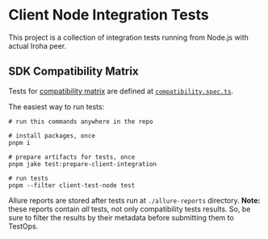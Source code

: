# Client Node Integration Tests

This project is a collection of integration tests running from Node.js with actual Iroha peer.

## SDK Compatibility Matrix

Tests for [compatibility matrix](https://hyperledger.github.io/iroha-2-docs/reference/compatibility-matrix.html)
are defined at [`compatibility.spec.ts`](./test/compatibility.spec.ts).

The easiest way to run tests:

```shell
# run this commands anywhere in the repo

# install packages, once
pnpm i

# prepare artifacts for tests, once
pnpm jake test:prepare-client-integration

# run tests
pnpm --filter client-test-node test
```

Allure reports are stored after tests run at `./allure-reports` directory.
**Note:** these reports contain _all_ tests, not only compatibility tests results.
So, be sure to filter the results by their metadata before submitting them to TestOps.
